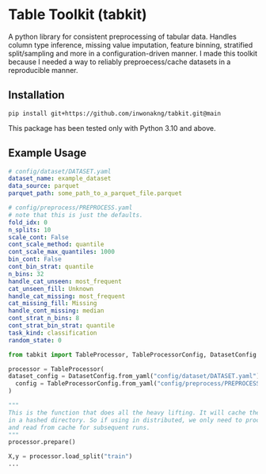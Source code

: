 # Table Toolkit (tabkit)

A python library for consistent preprocessing of tabular data. Handles column
type inference, missing value imputation, feature binning, stratified
split/sampling and more in a configuration-driven manner. I made this toolkit because I needed a way to reliably preproecess/cache datasets in a reproducible manner.

## Installation

```
pip install git+https://github.com/inwonakng/tabkit.git@main
```

This package has been tested only with Python 3.10 and above.

## Example Usage

```yaml
# config/dataset/DATASET.yaml
dataset_name: example_dataset
data_source: parquet
parquet_path: some_path_to_a_parquet_file.parquet
```

```yaml
# config/preprocess/PREPROCESS.yaml
# note that this is just the defaults.
fold_idx: 0
n_splits: 10
scale_cont: False
cont_scale_method: quantile
cont_scale_max_quantiles: 1000
bin_cont: False
cont_bin_strat: quantile
n_bins: 32
handle_cat_unseen: most_frequent
cat_unseen_fill: Unknown
handle_cat_missing: most_frequent
cat_missing_fill: Missing
handle_cont_missing: median
cont_strat_n_bins: 8
cont_strat_bin_strat: quantile
task_kind: classification
random_state: 0

```

```python
from tabkit import TableProcessor, TableProcessorConfig, DatasetConfig

processor = TableProcessor(
dataset_config = DatasetConfig.from_yaml("config/dataset/DATASET.yaml")
  config = TableProcessorConfig.from_yaml("config/preprocess/PREPROCESS.yaml")
)

"""
This is the function that does all the heavy lifting. It will cache the results
in a hashed directory. So if using in distributed, we only need to process once
and read from cache for subsequent runs.
"""
processor.prepare() 

X,y = processor.load_split("train")
...
```
